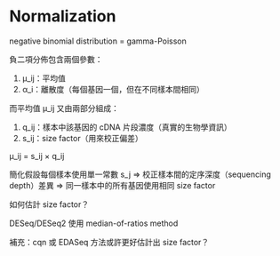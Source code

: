 # Normalization

negative binomial distribution = gamma-Poisson

負二項分佈包含兩個參數：
1. μ_ij：平均值
2. α_i：離散度（每個基因一個，但在不同樣本間相同）

而平均值 μ_ij 又由兩部分組成：
1. q_ij：樣本中該基因的 cDNA 片段濃度（真實的生物學資訊）
2. s_ij：size factor（用來校正偏差）

μ_ij = s_ij × q_ij

簡化假設每個樣本使用單一常數 s_j
=> 校正樣本間的定序深度（sequencing depth）差異
=> 同一樣本中的所有基因使用相同 size factor

如何估計 size factor？

DESeq/DESeq2 使用 median-of-ratios method

補充：cqn 或 EDASeq 方法或許更好估計出 size factor？

